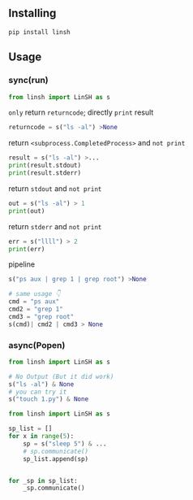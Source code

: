 ## Installing
```shell
pip install linsh
```

## Usage
### sync(run)
```python
from linsh import LinSH as s
```

`only` return `returncode`; directly `print` result
```python
returncode = s("ls -al") >None
```

return `<subprocess.CompletedProcess>` and `not print`  
```python
result = s("ls -al") >...
print(result.stdout)
print(result.stderr)
```

return `stdout` and `not print`  
```python
out = s("ls -al") > 1
print(out)
```

return `stderr` and `not print`  
```python
err = s("llll") > 2
print(err)
```


pipeline
```python
s("ps aux | grep 1 | grep root") >None

# same usage 👇
cmd = "ps aux"
cmd2 = "grep 1"
cmd3 = "grep root"
s(cmd)| cmd2 | cmd3 > None
```

### async(Popen)
```python
from linsh import LinSH as s

# No Output (But it did work)
s("ls -al") & None
# you can try it  
s("touch 1.py") & None
```


```python
from linsh import LinSH as s

sp_list = []
for x in range(5):
    sp = s("sleep 5") & ...
    # sp.communicate()
    sp_list.append(sp)


for _sp in sp_list:
    _sp.communicate()

```
